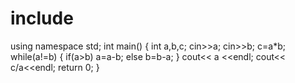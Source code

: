 # include <iostream>
using namespace std;
int main()
{
int a,b,c;
cin>>a;
cin>>b;
c=a*b;
while(a!=b)
{
if(a>b)
a=a-b;
else
b=b-a;
}
cout<< a <<endl;
cout<< c/a<<endl;
return 0;
}


